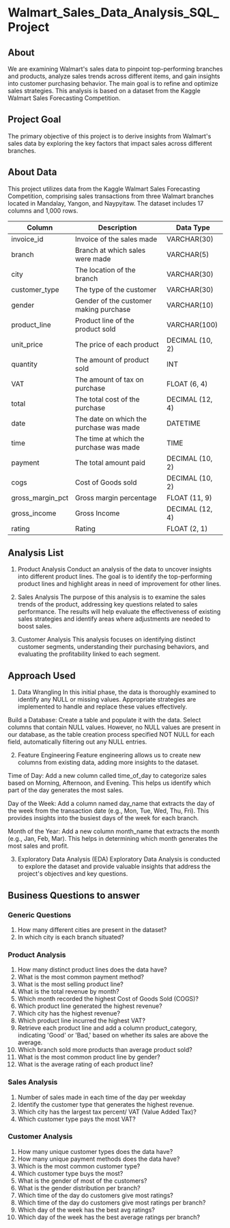 # Walmart_Sales_Data_Analysis_SQL_Project

## About

We are examining Walmart's sales data to pinpoint top-performing branches and products, analyze sales trends across different items, and gain insights into customer purchasing behavior. The main goal is to refine and optimize sales strategies. This analysis is based on a dataset from the Kaggle Walmart Sales Forecasting Competition.

## Project Goal

The primary objective of this project is to derive insights from Walmart's sales data by exploring the key factors that impact sales across different branches.

## About Data 

This project utilizes data from the Kaggle Walmart Sales Forecasting Competition, comprising sales transactions from three Walmart branches located in Mandalay, Yangon, and Naypyitaw. The dataset includes 17 columns and 1,000 rows.

| Column | Description | Data Type |
|----------|----------|----------|
| invoice_id   | Invoice of the sales made   | VARCHAR(30)   |
| branch   | Branch at which sales were made   | VARCHAR(5)   |
| city   | The location of the branch   | VARCHAR(30)   |
| customer_type | The type of the customer |  VARCHAR(30) |
| gender | Gender of the customer making purchase | VARCHAR(10) |
| product_line | Product line of the product sold | VARCHAR(100) |
| unit_price | The price of each product | DECIMAL (10, 2) |
| quantity | The amount of product sold | INT |
| VAT | The amount of tax on purchase | FLOAT (6, 4) |
| total | The total cost of the purchase | DECIMAL (12, 4) |
| date | The date on which the purchase was made | DATETIME | 
| time | The time at which the purchase was made| TIME |
| payment | The total amount paid | DECIMAL (10, 2) |
| cogs | Cost of Goods sold | DECIMAL (10, 2) |
| gross_margin_pct | Gross margin percentage | FLOAT (11, 9) |
| gross_income | Gross Income | DECIMAL (12, 4) |
| rating | Rating | FLOAT (2, 1) | 

## Analysis List 

1. Product Analysis
Conduct an analysis of the data to uncover insights into different product lines. The goal is to identify the top-performing product lines and highlight areas in need of improvement for other lines.

2. Sales Analysis
The purpose of this analysis is to examine the sales trends of the product, addressing key questions related to sales performance. The results will help evaluate the effectiveness of existing sales strategies and identify areas where adjustments are needed to boost sales.

3. Customer Analysis
This analysis focuses on identifying distinct customer segments, understanding their purchasing behaviors, and evaluating the profitability linked to each segment.

## Approach Used

1. Data Wrangling
In this initial phase, the data is thoroughly examined to identify any NULL or missing values. Appropriate strategies are implemented to handle and replace these values effectively.

Build a Database:
Create a table and populate it with the data.
Select columns that contain NULL values. However, no NULL values are present in our database, as the table creation process specified NOT NULL for each field, automatically filtering out any NULL entries.

2. Feature Engineering
Feature engineering allows us to create new columns from existing data, adding more insights to the dataset.

Time of Day:
Add a new column called time_of_day to categorize sales based on Morning, Afternoon, and Evening. This helps us identify which part of the day generates the most sales.

Day of the Week:
Add a column named day_name that extracts the day of the week from the transaction date (e.g., Mon, Tue, Wed, Thu, Fri). This provides insights into the busiest days of the week for each branch.

Month of the Year:
Add a new column month_name that extracts the month (e.g., Jan, Feb, Mar). This helps in determining which month generates the most sales and profit.

3. Exploratory Data Analysis (EDA)
Exploratory Data Analysis is conducted to explore the dataset and provide valuable insights that address the project's objectives and key questions.

## Business Questions to answer

### Generic Questions 

1. How many different cities are present in the dataset?
2. In which city is each branch situated?

### Product Analysis

1. How many distinct product lines does the data have?
2. What is the most common payment method?
3. What is the most selling product line?
4. What is the total revenue by month?
5. Which month recorded the highest Cost of Goods Sold (COGS)?
6. Which product line generated the highest revenue?
7. Which city has the highest revenue?
8. Which product line incurred the highest VAT?
9. Retrieve each product line and add a column product_category, indicating 'Good' or 'Bad,' based on whether its sales are above the average.
10. Which branch sold more products than average product sold?
11. What is the most common product line by gender?
12. What is the average rating of each product line?

### Sales Analysis

1. Number of sales made in each time of the day per weekday
2. Identify the customer type that generates the highest revenue.
3. Which city has the largest tax percent/ VAT (Value Added Tax)?
4. Which customer type pays the most VAT?

### Customer Analysis

1. How many unique customer types does the data have?
2. How many unique payment methods does the data have?
3. Which is the most common customer type?
4. Which customer type buys the most?
5. What is the gender of most of the customers?
6. What is the gender distribution per branch?
7. Which time of the day do customers give most ratings?
8. Which time of the day do customers give most ratings per branch?
9. Which day of the week has the best avg ratings?
10. Which day of the week has the best average ratings per branch?
